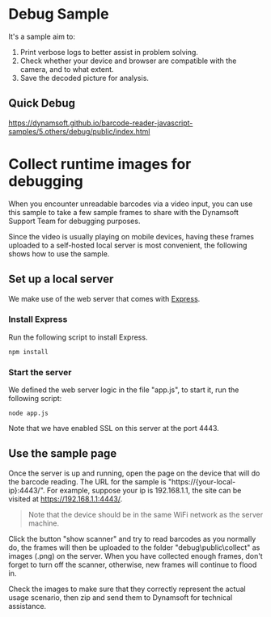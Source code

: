 # Debug Sample

It's a sample aim to:

1. Print verbose logs to better assist in problem solving. 
2. Check whether your device and browser are compatible with the camera, and to what extent. 
3. Save the decoded picture for analysis. 

## Quick Debug

https://dynamsoft.github.io/barcode-reader-javascript-samples/5.others/debug/public/index.html

# Collect runtime images for debugging

When you encounter unreadable barcodes via a video input, you can use this sample to take a few sample frames to share with the Dynamsoft Support Team for debugging purposes.

Since the video is usually playing on mobile devices, having these frames uploaded to a self-hosted local server is most convenient, the following shows how to use the sample.

## Set up a local server

We make use of the web server that comes with [Express](https://expressjs.com/).

### Install Express

Run the following script to install Express.

`npm install`

### Start the server

We defined the web server logic in the file "app.js", to start it, run the following script:

`node app.js`

Note that we have enabled SSL on this server at the port 4443.

## Use the sample page

Once the server is up and running, open the page on the device that will do the barcode reading. The URL for the sample is "https://{your-local-ip}:4443/". For example, suppose your ip is 192.168.1.1, the site can be visited at https://192.168.1.1:4443/.

> Note that the device should be in the same WiFi network as the server machine.

Click the button "show scanner" and try to read barcodes as you normally do, the frames will then be uploaded to the folder "debug\public\collect" as images (.png) on the server. When you have collected enough frames, don't forget to turn off the scanner, otherwise, new frames will continue to flood in.

Check the images to make sure that they correctly represent the actual usage scenario, then zip and send them to Dynamsoft for technical assistance.

